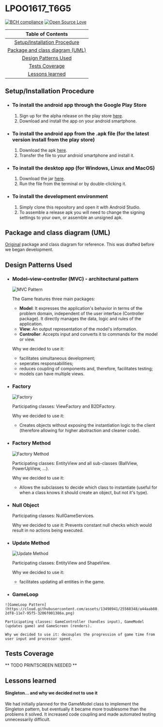 # LPOO1617_T6G5

[![BCH compliance](https://bettercodehub.com/edge/badge/AndreFCruz/LPOO1617_T6G5?branch=master&token=f4cdc1d758665692d8603b9b6a9dfc271a8927b3)](https://bettercodehub.com/)
[![Open Source Love](https://badges.frapsoft.com/os/v1/open-source.svg?v=103)](https://github.com/ellerbrock/open-source-badges/)

|Table of Contents|
|:---------------:|
|[Setup/Installation Procedure](#setupinstallation-procedure)|
|[Package and class diagram (UML)](#package-and-class-diagram-uml)|
|[Design Patterns Used](#design-patterns-used)|
|[Tests Coverage](#tests-coverage)|
|[Lessons learned](#lessons-learned)|

## Setup/Installation Procedure
   * ### To install the android app through the Google Play Store
     1. Sign up for the alpha release on the play store [here](https://play.google.com/apps/testing/com.lpoo.game).
     2. Download and install the app on your android smartphone.
     
   * ### To install the android app from the .apk file (for the latest version install from the play store)
     1. Download the apk [here](https://drive.google.com/open?id=0B-xX6gDQNtKSZkQ3VG5WQ2liM1E).
     2. Transfer the file to your android smartphone and install it.
     
   * ### To install the desktop app (for Windows, Linux and MacOS)
     1. Download the jar [here](https://drive.google.com/open?id=0B-xX6gDQNtKSZ2hCMWw1NW9fS1E).
     2. Run the file from the terminal or by double-clicking it.
   
   * ### To install the development environment
     1. Simply clone this repository and open it with Android Studio.
     2. To assemble a release apk you will need to change the signing settings to your own, or assemble an unsigned apk.

## Package and class diagram (UML)


[Original](https://cloud.githubusercontent.com/assets/13498941/25568250/97bd0156-2df6-11e7-89f4-447b37c0c771.png)  package and class diagram for reference. This was drafted before we began development.

## Design Patterns Used

  * ### Model–view–controller (MVC) - architectural pattern
    ![MVC Pattern](https://cloud.githubusercontent.com/assets/13498941/25565780/c646a81e-2dc5-11e7-9bbd-5a8330b1cbbf.png)
    
    The Game features three main packages:
    * **Model**: It expresses the application's behavior in terms of the problem domain, independent of the user interface (Controller package). It directly manages the data, logic and rules of the application.
    * **View**: An output representation of the model's information.
    * **Controller**: Accepts input and converts it to commands for the model or view.
   
    Why we decided to use it:
    * facilitates simultaneous development;
    * seperates responsabilities;
    * reduces coupling of components and, therefore, facilitates testing;
    * models can have multiple views.


  * ### Factory
    ![Factory](https://cloud.githubusercontent.com/assets/13498941/25568305/a50c0ed2-2df7-11e7-9883-cd7e08b9e3cc.png)
    
    Participating classes: ViewFactory and B2DFactory.
    
    Why we decided to use it: 
    * Creates objects without exposing the instantiation logic to the client (therefore allowing for higher abstraction and cleaner code).
  
  
  * ### Factory Method
    ![Factory Method](https://cloud.githubusercontent.com/assets/13498941/25565883/fbb6c1c6-2dc7-11e7-8301-0bdbcaa90a28.png)
    
    Participating classes: EntityView and all sub-classes (BallView, PowerUpView, ...).
    
    Why we decided to use it:
    * Allows the subclasses to decide which class to instantiate (useful for when a class knows it should create an object, but not it's type).
    
  * ### Null Object
    Participating classes: NullGameServices.
  
    Why we decided to use it: Prevents constant null checks which would result in no actions being executed.
  
  * ### Update Method
    ![Update Method](https://cloud.githubusercontent.com/assets/13498941/25568393/cdc324f8-2df9-11e7-9e6c-1d0823576018.png)
    
    Participating classes: EntityView and ShapeView.
  
    Why we decided to use it:
    * facilitates updating all entities in the game. 
    
   * ### GameLoop
    ![GameLoop Pattern](https://cloud.githubusercontent.com/assets/13498941/25568348/a44aab88-2df8-11e7-95f5-3206f001386a.png)
    
    Participating classes: GameController (handles input), GameModel (updates game) and GameScreen (renders).
  
    Why we decided to use it: decouples the progression of game time from user input and processor speed.

 
## Tests Coverage
** TODO PRINTSCREEN NEEDED **

## Lessons learned
#### Singleton... and why we decided not to use it
We had initially planned for the GameModel class to implement the Singleton pattern, but eventually it became more troublesome than the problems it solved. It increased code coupling and made automated testing unnecessarily difficult.

